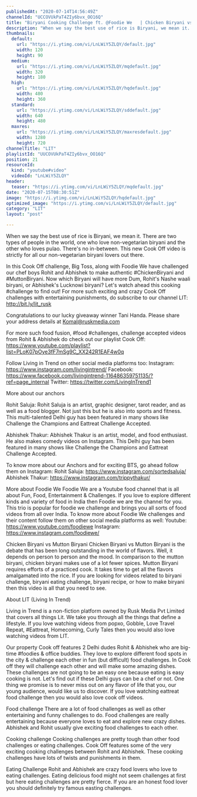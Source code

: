 ```yaml
---
publishedAt: "2020-07-14T14:56:49Z"
channelId: "UCCOVUkPaT4ZIy6bvx_OO16Q"
title: "Biryani Cooking Challenge ft. @Foodie We   | Chicken Biryani vs Mutton Biryani​  ​[Cook Off#11]"
description: "When we say the best use of rice is Biryani, we mean it. There are two types of people in the world, one who love non-vegetarian biryani and the other who loves pulao. There's no in-between. This new Cook Off video is strictly for all our non-vegetarian biryani lovers out there. \n\nIn this Cook Off challenge, Big Toss, along with Foodie We have challenged our chef boys Rohit and Abhishek to make authentic #ChickenBiryani and #MuttonBiryani. Now which Biryani will have more Dum, Rohit's Nashe waali biryani, or Abhishek's Lucknowi biryani? Let's watch ahead this cooking #challenge to find out! For more such exciting and crazy Cook Off challenges with entertaining punishments, do subscribe to our channel LIT: http://bit.ly/lit_rusk \n\nCongratulations to our lucky giveaway winner Tani Handa. Please share your address details at Komal@ruskmedia.com \n\nFor more such food fusion, #food #challenges, challenge accepted videos from Rohit & Abhishek do check out our playlist Cook Off: https://www.youtube.com/playlist?list=PLoK07pOye3fF7mSg9C_XX242R1EAF4w0q\n\nFollow Living in Trend on other social media platforms too:\nInstagram: https://www.instagram.com/livingintrend/\nFacebook: https://www.facebook.com/livingintrend-116486359751135/?ref=page_internal\nTwitter: https://twitter.com/LivingInTrend1\n\nMore about our anchors\n\nRohit Saluja: Rohit Saluja is an artist, graphic designer, tarot reader, and as well as a food blogger. Not just this but he is also into sports and fitness. This multi-talented Delhi guy has been featured in many shows like Challenge the Champions and Eattreat Challenge Accepted. \n\nAbhishek Thakur: Abhishek Thakur is an artist, model, and food enthusiast. He also makes comedy videos on Instagram. This Delhi guy has been featured in many shows like Challenge the Champions and Eattreat Challenge Accepted. \n\nTo know more about our Anchors and for exciting BTS, go ahead follow them on Instagram: \nRohit Saluja: https://www.instagram.com/sortedsaluja/ \nAbhishek Thakur: https://www.instagram.com/trippythakur/\n\nMore about Foodie We\nFoodie We are a Youtube food channel that is all about Fun, Food, Entertainment & Challenges.  If you love to explore different kinds and variety of food in India then Foodie we are the channel for you. This trio is popular for foodie we challenge and brings you all sorts of food videos from all over India. To know more about Foodie We challenges and their content follow them on other social media platforms as well:\nYoutube: https://www.youtube.com/foodiewe\nInstagram: https://www.instagram.com/foodiewe/\n\nChicken Biryani vs Mutton Biryani\nChicken Biryani vs Mutton Biryani is the debate that has been long outstanding in the world of flavors. Well, it depends on person to person and the mood. In comparison to the mutton biryani, chicken biryani makes use of a lot fewer spices.  Mutton Biryani requires efforts of a practiced cook. It takes time to get all the flavors amalgamated into the rice. If you are looking for videos related to biryani challenge, biryani eating challenge, biryani recipe, or how to make biryani then this video is all that you need to see. \n\nAbout LIT (Living In Trend)\n\nLiving in Trend is a non-fiction platform owned by Rusk Media Pvt Limited that covers all things Lit. We take you through all the things that define a lifestyle. If you love watching videos from popxo, Gobble, Love Travel Repeat, #Eattreat, Homecoming, Curly Tales then you would also love watching videos from LIT. \n\nOur property Cook off features 2 Delhi dudes Rohit & Abhishek who are big-time #foodies & office buddies. They love to explore different food spots in the city & challenge each other in fun (but difficult) food challenges. In Cook off they will challenge each other and will make some amazing dishes. These challenges are not going to be an easy one because eating is easy cooking is not. Let's find out if these Delhi guys can be a chef or not. One thing we promise is to never miss out on any flavor of life that you, our young audience, would like us to discover. If you love watching eattreat food challenge then you would also love cook off videos. \n\nFood challenge\nThere are a lot of food challenges as well as other entertaining and funny challenges to do. Food challenges are really entertaining because everyone loves to eat and explore new crazy dishes. Abhishek and Rohit usually give exciting food challenges to each other. \n\nCooking challenge\nCooking challenges are pretty tough than other food challenges or eating challenges. Cook Off features some of the very exciting cooking challenges between Rohit and Abhishek. These cooking challenges have lots of twists and punishments in them.\n\nEating Challenge\nRohit and Abhishek are crazy food lovers who love to eating challenges. Eating delicious food might not seem challenges at first but here eating challenges are pretty fierce. If you are an honest food lover you should definitely try famous easting challenges."
thumbnails:
  default:
    url: "https://i.ytimg.com/vi/LnLWiY5ZLQY/default.jpg"
    width: 120
    height: 90
  medium:
    url: "https://i.ytimg.com/vi/LnLWiY5ZLQY/mqdefault.jpg"
    width: 320
    height: 180
  high:
    url: "https://i.ytimg.com/vi/LnLWiY5ZLQY/hqdefault.jpg"
    width: 480
    height: 360
  standard:
    url: "https://i.ytimg.com/vi/LnLWiY5ZLQY/sddefault.jpg"
    width: 640
    height: 480
  maxres:
    url: "https://i.ytimg.com/vi/LnLWiY5ZLQY/maxresdefault.jpg"
    width: 1280
    height: 720
channelTitle: "LIT"
playlistId: "UUCOVUkPaT4ZIy6bvx_OO16Q"
position: 21
resourceId:
  kind: "youtube#video"
  videoId: "LnLWiY5ZLQY"
header:
  teaser: "https://i.ytimg.com/vi/LnLWiY5ZLQY/mqdefault.jpg"
date: "2020-07-15T08:30:51Z"
image: "https://i.ytimg.com/vi/LnLWiY5ZLQY/hqdefault.jpg"
optimized_image: "https://i.ytimg.com/vi/LnLWiY5ZLQY/default.jpg"
category: "LIT"
layout: "post"

---
```

When we say the best use of rice is Biryani, we mean it. There are two types of people in the world, one who love non-vegetarian biryani and the other who loves pulao. There's no in-between. This new Cook Off video is strictly for all our non-vegetarian biryani lovers out there. 

In this Cook Off challenge, Big Toss, along with Foodie We have challenged our chef boys Rohit and Abhishek to make authentic #ChickenBiryani and #MuttonBiryani. Now which Biryani will have more Dum, Rohit's Nashe waali biryani, or Abhishek's Lucknowi biryani? Let's watch ahead this cooking #challenge to find out! For more such exciting and crazy Cook Off challenges with entertaining punishments, do subscribe to our channel LIT: http://bit.ly/lit_rusk 

Congratulations to our lucky giveaway winner Tani Handa. Please share your address details at Komal@ruskmedia.com 

For more such food fusion, #food #challenges, challenge accepted videos from Rohit & Abhishek do check out our playlist Cook Off: https://www.youtube.com/playlist?list=PLoK07pOye3fF7mSg9C_XX242R1EAF4w0q

Follow Living in Trend on other social media platforms too:
Instagram: https://www.instagram.com/livingintrend/
Facebook: https://www.facebook.com/livingintrend-116486359751135/?ref=page_internal
Twitter: https://twitter.com/LivingInTrend1

More about our anchors

Rohit Saluja: Rohit Saluja is an artist, graphic designer, tarot reader, and as well as a food blogger. Not just this but he is also into sports and fitness. This multi-talented Delhi guy has been featured in many shows like Challenge the Champions and Eattreat Challenge Accepted. 

Abhishek Thakur: Abhishek Thakur is an artist, model, and food enthusiast. He also makes comedy videos on Instagram. This Delhi guy has been featured in many shows like Challenge the Champions and Eattreat Challenge Accepted. 

To know more about our Anchors and for exciting BTS, go ahead follow them on Instagram: 
Rohit Saluja: https://www.instagram.com/sortedsaluja/ 
Abhishek Thakur: https://www.instagram.com/trippythakur/

More about Foodie We
Foodie We are a Youtube food channel that is all about Fun, Food, Entertainment & Challenges.  If you love to explore different kinds and variety of food in India then Foodie we are the channel for you. This trio is popular for foodie we challenge and brings you all sorts of food videos from all over India. To know more about Foodie We challenges and their content follow them on other social media platforms as well:
Youtube: https://www.youtube.com/foodiewe
Instagram: https://www.instagram.com/foodiewe/

Chicken Biryani vs Mutton Biryani
Chicken Biryani vs Mutton Biryani is the debate that has been long outstanding in the world of flavors. Well, it depends on person to person and the mood. In comparison to the mutton biryani, chicken biryani makes use of a lot fewer spices.  Mutton Biryani requires efforts of a practiced cook. It takes time to get all the flavors amalgamated into the rice. If you are looking for videos related to biryani challenge, biryani eating challenge, biryani recipe, or how to make biryani then this video is all that you need to see. 

About LIT (Living In Trend)

Living in Trend is a non-fiction platform owned by Rusk Media Pvt Limited that covers all things Lit. We take you through all the things that define a lifestyle. If you love watching videos from popxo, Gobble, Love Travel Repeat, #Eattreat, Homecoming, Curly Tales then you would also love watching videos from LIT. 

Our property Cook off features 2 Delhi dudes Rohit & Abhishek who are big-time #foodies & office buddies. They love to explore different food spots in the city & challenge each other in fun (but difficult) food challenges. In Cook off they will challenge each other and will make some amazing dishes. These challenges are not going to be an easy one because eating is easy cooking is not. Let's find out if these Delhi guys can be a chef or not. One thing we promise is to never miss out on any flavor of life that you, our young audience, would like us to discover. If you love watching eattreat food challenge then you would also love cook off videos. 

Food challenge
There are a lot of food challenges as well as other entertaining and funny challenges to do. Food challenges are really entertaining because everyone loves to eat and explore new crazy dishes. Abhishek and Rohit usually give exciting food challenges to each other. 

Cooking challenge
Cooking challenges are pretty tough than other food challenges or eating challenges. Cook Off features some of the very exciting cooking challenges between Rohit and Abhishek. These cooking challenges have lots of twists and punishments in them.

Eating Challenge
Rohit and Abhishek are crazy food lovers who love to eating challenges. Eating delicious food might not seem challenges at first but here eating challenges are pretty fierce. If you are an honest food lover you should definitely try famous easting challenges.